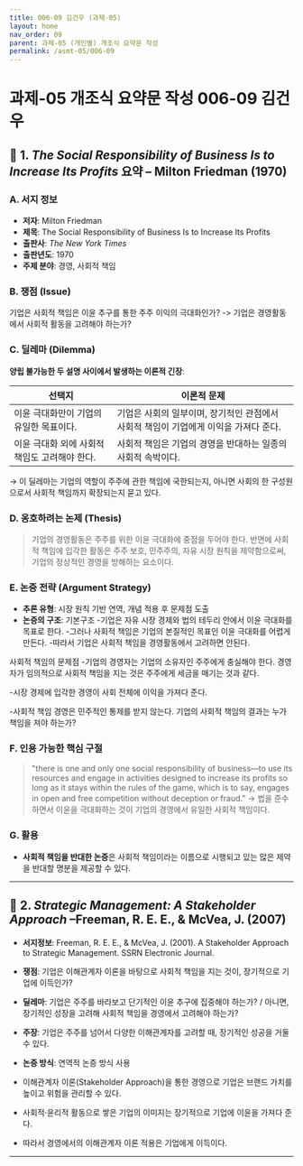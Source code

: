 ```yaml
---
title: 006-09 김건우 (과제-05)
layout: home
nav_order: 09
parent: 과제-05 (개인별) 개조식 요약문 작성
permalink: /asmt-05/006-09
---
```


# 과제-05 개조식 요약문 작성 006-09 김건우 

## 📘 1. *The Social Responsibility of Business Is to Increase Its Profits* 요약 – Milton Friedman (1970)

### A. 서지 정보  
- **저자**: Milton Friedman  
- **제목**: The Social Responsibility of Business Is to Increase Its Profits  
- **출판사**: *The New York Times*  
- **출판년도**: 1970  
- **주제 분야**: 경영, 사회적 책임


### B. 쟁점 (Issue)  
기업은 사회적 책임은 이윤 추구를 통한 주주 이익의 극대화인가?
-> 기업은 경영활동에서 사회적 활동을 고려해야 하는가? 


### C. 딜레마 (Dilemma)  
**양립 불가능한 두 설명 사이에서 발생하는 이론적 긴장**:

| 선택지 | 이론적 문제 |
|--------|-------------|
| 이윤 극대화만이 기업의 유일한 목표이다. | 기업은 사회의 일부이며, 장기적인 관점에서 사회적 책임이 기업에게 이익을 가져다 준다. |
| 이윤 극대화 외에 사회적 책임도 고려해야 한다. | 사회적 책임은 기업의 경영을 반대하는 일종의 사회적 속박이다. |

→ 이 딜레마는 기업의 역할이 주주에 관한 책임에 국한되는지, 아니면 사회의 한 구성원으로서 사회적 책임까지 확장되는지 묻고 있다. 


### D. 옹호하려는 논제 (Thesis)  
>기업의 경영활동은 주주를 위한 이윤 극대화에 중점을 두어야 한다. 반면에 사회적 책임에 입각한 활동은  주주 보호, 민주주의, 자유 시장 원칙을 제약함으로써, 기업의 정상적인 경영을 방해하는 요소이다.

### E. 논증 전략 (Argument Strategy)  
- **추론 유형**: 시장 원칙 기반 연역, 개념 적용 후 문제점 도출
- **논증의 구조**:
 기본구조
-기업은 자유 시장 경제와 법의 테두리 안에서 이윤 극대화를 목표로 한다.
-그러나 사회적 책임은 기업의 본질적인 목표인 이윤 극대화를 어렵게 만든다.
-따라서 기업은 사회적 책임을 경영활동에서 고려하면 안된다.


 사회적 책임의 문제점
-기업의 경영자는 기업의 소유자인 주주에게 충실해야 한다. 경영자가 임의적으로 사회적 책임을 지는 것은 주주에게 세금을 매기는 것과 같다.

-시장 경제에 입각한 경영이 사회 전체에 이익을 가져다 준다. 

-사회적 책임 경영은 민주적인 통제를 받지 않는다. 기업의 사회적 책임의 결과는 누가 책임을 져야 하는가?



### F. 인용 가능한 핵심 구절
> "there is one and only one social responsibility of business—to use its resources and engage in activities designed to increase its profits so long as it stays within the rules of the game, which is to say, engages in open and free competition without deception or fraud."
-> 법을 준수하면서 이윤을 극대화하는 것이 기업의 경영에서 유일한 사회적 책임이다.

### G. 활용
- **사회적 책임을 반대한 논증**은 사회적 책임이라는 이름으로 시행되고 있는 많은 제약을 반대할 명분을 제공할 수 있다.

---

## 📘 2. *Strategic Management: A Stakeholder Approach* –Freeman, R. E. E., & McVea, J. (2007)


- **서지정보**: Freeman, R. E. E., & McVea, J. (2001). A Stakeholder Approach to Strategic Management. SSRN Electronic Journal. 

- **쟁점**: 기업은 이해관계자 이론을 바탕으로 사회적 책임을 지는 것이, 장기적으로 기업에 이득인가?
- **딜레마**: 기업은 주주를 바라보고 단기적인 이윤 추구에 집중해야 하는가? / 아니면, 장기적인 성장을 고려해 사회적 책임을 경영에서 고려해야 하는가? 
- **주장**: 기업은 주주를 넘어서 다양한 이해관계자를 고려할 때, 장기적인 성공을 거둘 수 있다.  
- **논증 방식**: 연역적 논증 방식 사용
- 이해관계자 이론(Stakeholder Approach)을 통한 경영으로 기업은 브랜드 가치를 높이고 위험을 관리할 수 있다.
- 사회적·윤리적 활동으로 쌓은 기업의 이미지는 장기적으로 기업에 이윤을 가져다 준다.
- 따라서 경영에서의 이해관계자 이론 적용은 기업에게 이득이다.

---


